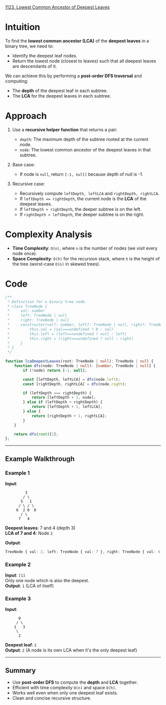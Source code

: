 [1123. Lowest Common Ancestor of Deepest Leaves](https://leetcode.com/problems/lowest-common-ancestor-of-deepest-leaves/)

# Intuition

To find the **lowest common ancestor (LCA)** of the **deepest leaves** in a binary tree, we need to:

- Identify the deepest leaf nodes.
- Return the lowest node (closest to leaves) such that all deepest leaves are descendants of it.

We can achieve this by performing a **post-order DFS traversal** and computing:

- The **depth** of the deepest leaf in each subtree.
- The **LCA** for the deepest leaves in each subtree.

# Approach

1. Use a **recursive helper function** that returns a pair:
    - `depth`: The maximum depth of the subtree rooted at the current node.    
    - `node`: The lowest common ancestor of the deepest leaves in that subtree.
    
2. Base case:
    - If node is `null`, return `[-1, null]` because depth of null is -1.
    
3. Recursive case:
    - Recursively compute `leftDepth, leftLCA` and `rightDepth, rightLCA`.
    - If `leftDepth == rightDepth`, the current node is the **LCA** of the deepest leaves.
    - If `leftDepth > rightDepth`, the deeper subtree is on the left.
    - If `rightDepth > leftDepth`, the deeper subtree is on the right.

# Complexity Analysis

- **Time Complexity**: `O(n)`, where `n` is the number of nodes (we visit every node once).
- **Space Complexity**: `O(h)` for the recursion stack, where `h` is the height of the tree (worst-case `O(n)` in skewed trees).

# Code

```typescript
/**
 * Definition for a binary tree node.
 * class TreeNode {
 *     val: number
 *     left: TreeNode | null
 *     right: TreeNode | null
 *     constructor(val?: number, left?: TreeNode | null, right?: TreeNode | null) {
 *         this.val = (val===undefined ? 0 : val)
 *         this.left = (left===undefined ? null : left)
 *         this.right = (right===undefined ? null : right)
 *     }
 * }
 */

function lcaDeepestLeaves(root: TreeNode | null): TreeNode | null {
    function dfs(node: TreeNode | null): [number, TreeNode | null] {
        if (!node) return [-1, null];

        const [leftDepth, leftLCA] = dfs(node.left);
        const [rightDepth, rightLCA] = dfs(node.right);

        if (leftDepth === rightDepth) {
            return [leftDepth + 1, node];
        } else if (leftDepth > rightDepth) {
            return [leftDepth + 1, leftLCA];
        } else {
            return [rightDepth + 1, rightLCA];
        }
    }

    return dfs(root)[1];
};

```

---

## **Example Walkthrough**

### **Example 1**

**Input**:

```
         3
        / \
       5   1
      / \ / \
     6  2 0  8
       / \
      7   4
```

**Deepest leaves**: 7 and 4 (depth 3)  
**LCA of 7 and 4**: Node `2`

**Output**:

```typescript
TreeNode { val: 2, left: TreeNode { val: 7 }, right: TreeNode { val: 4 } }
```

### **Example 2**

**Input**: `[1]`  
Only one node which is also the deepest.  
**Output**: `1` (LCA of itself)

### **Example 3**

**Input**:

```
      0
     / \
    1   3
     \
      2
```

**Deepest leaf**: `2`  
**Output**: `2` (A node is its own LCA when it's the only deepest leaf)

---

## Summary

- Use **post-order DFS** to compute the **depth** and **LCA** together.
- Efficient with time complexity `O(n)` and space `O(h)`.
- Works well even when only one deepest leaf exists.
- Clean and concise recursive structure.